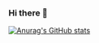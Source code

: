 ### Hi there 👋
[![Anurag's GitHub stats](https://github-readme-stats.vercel.app/api?hyunil46.park@samsung.com=anuraghazra)](https://github.com/anuraghazra/github-readme-stats)
<!--
**songgot/songgot** is a ✨ _special_ ✨ repository because its `README.md` (this file) appears on your GitHub profile.

Here are some ideas to get you started:

- 🔭 I’m currently working on ...
- 🌱 I’m currently learning ...
- 👯 I’m looking to collaborate on ...
- 🤔 I’m looking for help with ...
- 💬 Ask me about ...
- 📫 How to reach me: ...
- 😄 Pronouns: ...
- ⚡ Fun fact: ...
-->
